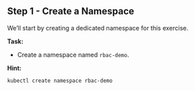 ## Step 1 - Create a Namespace

We’ll start by creating a dedicated namespace for this exercise.

**Task:**
- Create a namespace named `rbac-demo`.

**Hint:**
```bash
kubectl create namespace rbac-demo
```